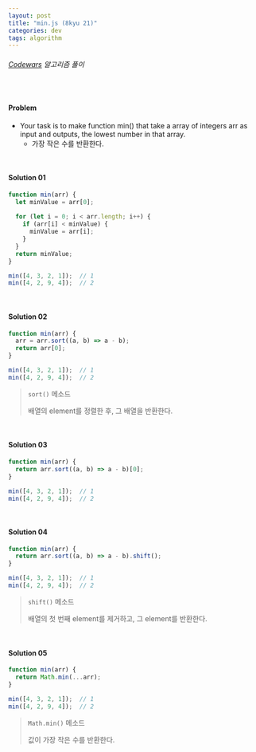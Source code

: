 ```yaml
---
layout: post
title: "min.js (8kyu 21)"
categories: dev
tags: algorithm
---
```


###### [Codewars](https://www.codewars.com) 알고리즘 풀이

<br>

#### Problem

- Your task is to make function min() that take a array of integers arr as input and outputs, the lowest number in that array.
  - 가장 작은 수를 반환한다.

<br>

#### Solution 01

```js
function min(arr) {
  let minValue = arr[0];
  
  for (let i = 0; i < arr.length; i++) {
    if (arr[i] < minValue) {
      minValue = arr[i];
    }
  }
  return minValue;
}

min([4, 3, 2, 1]);  // 1
min([4, 2, 9, 4]);  // 2
```

<br>

#### Solution 02

```js
function min(arr) {
  arr = arr.sort((a, b) => a - b);
  return arr[0];
}

min([4, 3, 2, 1]);  // 1
min([4, 2, 9, 4]);  // 2
```

> `sort()` 메소드
>
> 배열의 element를 정렬한 후, 그 배열을 반환한다.

<br>

#### Solution 03

```js
function min(arr) {
  return arr.sort((a, b) => a - b)[0];
}

min([4, 3, 2, 1]);  // 1
min([4, 2, 9, 4]);  // 2
```

<br>

#### Solution 04

```js
function min(arr) {
  return arr.sort((a, b) => a - b).shift();
}

min([4, 3, 2, 1]);  // 1
min([4, 2, 9, 4]);  // 2
```

> `shift()` 메소드
>
> 배열의 첫 번째 element를 제거하고, 그 element를 반환한다.

<br>

#### Solution 05

```js
function min(arr) {
  return Math.min(...arr);
}

min([4, 3, 2, 1]);  // 1
min([4, 2, 9, 4]);  // 2
```

> `Math.min()` 메소드
>
> 값이 가장 작은 수를 반환한다.

<br>

<br>
